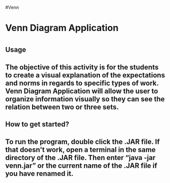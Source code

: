 #Venn


<h1> Venn Diagram Application <h1>
        
<h2> Usage <h2>        

The objective of this activity is for the students to create a visual explanation of the expectations and norms in regards to specific types of work. Venn Diagram Application will allow the user to organize information visually so they can see
the relation between two or three sets. 

        

<h2> How to get started? <h2>

To run the program, double click the .JAR file. If that doesn't work, open a terminal in the
same directory of the .JAR file. Then enter “java -jar venn.jar” or the current name of the
.JAR file if you have renamed it.











